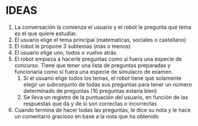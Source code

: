 # IDEAS

1.  La conversación la comienza el usuario y el robot le pregunta qué tema es el que quiere estudiar.
1.  El usuario elige el tema principal (matematicas, sociales o castellano)
1.  El robot le propone 3 subtemas (más o menos)
1.  El usuario elige uno, todos o vuelve atrás
1.  El robot empieza a hacerle preguntas como si fuera una especie de concurso. Tiene que tener una lista de preguntas preparadas y funcionaría como si fuera una especie de simulacro de examen.
    1.  Si el usuario elige todos los temas, el robot tiene que solamente elegir un subconjunto de todas sus preguntas para tener un número determinado de preguntas (10 preguntas estaría bien)
    1.  Se lleva un registro de la puntuación del usuario, en función de las respuestas que da y de si son correctas o incorrectas
1.  Cuando termina de hacer todas las preguntas, le dice su nota y le hace un comentario gracioso en base a la nota que ha obtenido
